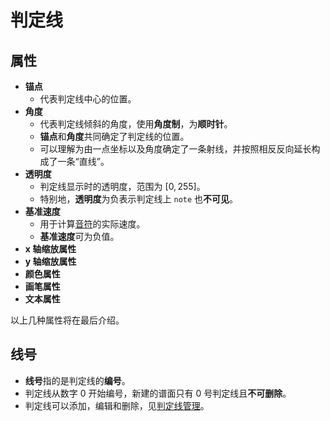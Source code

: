 # 判定线

## 属性

<!--TODO: 此处应有图片-->

- **锚点**
  - 代表判定线中心的位置。
- **角度**
  - 代表判定线倾斜的角度，使用**角度制**，为**顺时针**。
  - **锚点**和**角度**共同确定了判定线的位置。
  - 可以理解为由一点坐标以及角度确定了一条射线，并按照相反反向延长构成了一条“直线”。<!--TODO: 此处应有图片-->
- **透明度**
  - 判定线显示时的透明度，范围为 $[0,255]$。
  - 特别地，**透明度**为负表示判定线上 `note` 也**不可见**。
- **基准速度**
  - 用于计算[音符](note.md)的实际速度。
  - **基准速度**可为负值。
- **x 轴缩放属性**
- **y 轴缩放属性**
- **颜色属性**
- **画笔属性**
- **文本属性**

以上几种属性将在最后介绍。<!--TODO: 待补充-->

## 线号

- **线号**指的是判定线的**编号**。
- 判定线从数字 $0$ 开始编号，新建的谱面只有 $0$ 号判定线且**不可删除**。
- 判定线可以添加，编辑和删除，见[判定线管理](edit/line-manage.md)。
